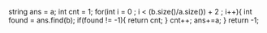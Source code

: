 string ans = a;
int cnt = 1;
for(int i = 0 ; i < (b.size()/a.size()) + 2 ; i++){
int found = ans.find(b);
if(found != -1){
return cnt;
}
cnt++;
ans+=a;
}
return -1;
